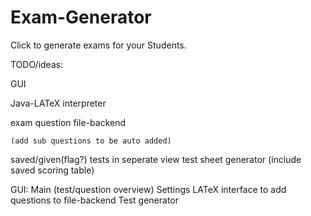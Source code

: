 # Exam-Generator
Click to generate exams for your Students.

TODO/ideas:

  GUI
  
  Java-LATeX interpreter
  
  exam question file-backend
  
    (add sub questions to be auto added)
  saved/given(flag?) tests in seperate view
  test sheet generator (include saved scoring table)
  
GUI:
  Main (test/question overview)
  Settings
  LATeX interface to add questions to file-backend
  Test generator
